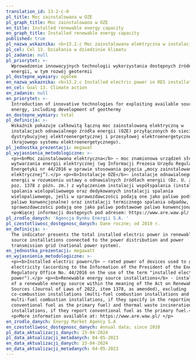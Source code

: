 ```yaml
---
translation_id: 13-2-c-0
pl_title: Moc zainstalowana w OZE
pl_graph_title: Moc zainstalowana w OZE
en_title: Installed renewable energy capacity
en_graph_title: Installed renewable energy capacity
published: true
pl_nazwa_wskaznika: <b>13.2.c Moc zainstalowana elektryczna w instalacjach OZE </b>
pl_cel: Cel 13. Działania w dziedzinie klimatu
pl_zadanie: null
pl_priorytet: >-
  Wprowadzenie innowacyjnych technologii wykorzystania dostępnych źródeł
  energii, w tym rozwój geotermii
pl_dostepne_wymiary: ogółem
en_nazwa_wskaznika: <b>13.2.c Installed electric power in RES installations</b>
en_cel: Goal 13. Climate action
en_zadanie: null
en_priorytet: >-
  Introduction of innovative technologies for exploiting available sources of
  energy, including development of geothermy
en_dostepne_wymiary: total
pl_definicja: >-
  Wskaźnik pokazuje całkowitą łączną moc zainstalowaną elektryczną w
  instalacjach odnawialnego źródła energii (OZE) przyłączonych do sieci
  dystrybucyjnej elektroenergetycznej i przesyłowej elektroenergetycznej
  (krajowego systemu elektroenergetycznego).
pl_jednostka_prezentacji: megawat
pl_wyjasnienia_metodologiczne: >-
  <p><b>Moc zainstalowana elektryczna</b> – moc znamionowa urządzeń służących do
  wytwarzania energii elektrycznej (wg Informacji Prezesa Urzędu Regulacji
  Energetyki nr 44/2016 w sprawie stosowania pojęcia „mocy zainstalowanej
  elektrycznej”).</p> <p><b>Instalacje OZE</b>– instalacje odnawialnego źródła
  energii w rozumieniu ustawy o odnawialnych źródłach energii (Dz. U. z 2022 r.
  poz. 1378 z późn. zm.) z wyłączeniem instalacji współspalania (instalacji
  spalania wielopaliwowego oraz dedykowanych instalacji spalania
  wielopaliwowego, jeśli w sprawozdawczości podają one jako paliwo podstawowe
  paliwo konwencjonalne) oraz instalacji termicznego spalania odpadów, jeśli w
  sprawozdawczości podają one jako paliwo podstawowe paliwo konwencjonalne.</p>
  <p>Więcej informacji dostępnych pod adresem: https://www.are.waw.pl/ </p>
pl_zrodlo_danych: 'Agencja Rynku Energii S.A. '
pl_czestotliwosc_dostępnosc_danych: Dane roczne; od 2010 r.
en_definicja: >-
  The indicator presents the total installed electric power in renewable energy
  source installations connected to the power distribution and power
  transmission grid (national power system).
en_jednostka_prezentacji: megawatt
en_wyjasnienia_metodologiczne: >-
  <p><b>Installed electric power</b> – rated power of devices used to generate
  electricity (according to the Information of the President of the Energy
  Regulatory Office No. 44/2016 on the use of the term "installed electric
  power").</p> <p><b>Renewable energy source installations</b> - installations
  of a renewable energy source within the meaning of the Act on Renewable Energy
  Sources (Journal of Laws of 2022, item 1378, as amended), excluding
  co-combustion installations (multi-fuel combustion installations and dedicated
  multi-fuel combustion installations, if they specify in the reporting
  conventional fuel as the primary fuel) and thermal waste incineration
  installations, if they report conventional fuel as the primary fuel.</p>
  <p>More information available at: https://www.are.waw.pl/ </p>
en_zrodlo_danych: Energy Market Agency S.A
en_czestotliwosc_dostępnosc_danych: Annual data; since 2010
pl_data_aktualizacji_danych: 23-04-2024
pl_data_aktualizacji_metadanych: 04-05-2023
en_data_aktualizacji_danych: 23-04-2024
en_data_aktualizacji_metadanych: 04-05-2023
---
```

